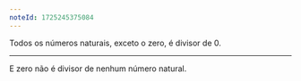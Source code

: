 ```yaml
---
noteId: 1725245375084
---
```


Todos os números naturais, exceto o zero, é divisor de 0.

---

E zero não é divisor de nenhum número natural.
